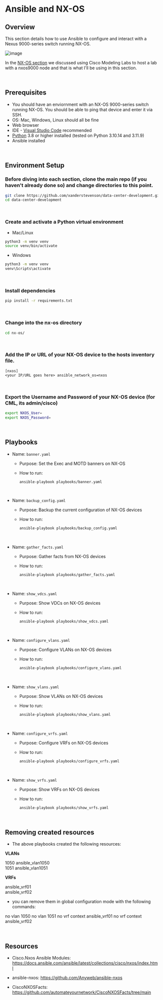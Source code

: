 # Ansible and NX-OS

## Overview 

This section details how to use Ansible to configure and interact with a Nexus 9000-series switch running NX-OS.

![image](https://github.com/xanderstevenson/data-center-development/assets/27918923/1904a965-1a41-471e-bc39-4c94dd420c9d)

In the [NX-OS section](https://github.com/xanderstevenson/data-center-development/tree/main/nx-os) we discussed using Cisco Modeling Labs to host a lab with a nxos9000 node and that is what I'll be using in this section.

<br>

## Prerequisites

- You should have an enviornment with an NX-OS 9000-series switch running NX-OS. You should be able to ping that device and enter it via SSH.
- OS: Mac, Windows, Linux should all be fine
- Web browser
- IDE - [Visual Studio Code](https://code.visualstudio.com/Download) recommended
- [Python](https://www.python.org/downloads/) 3.8 or higher installed (tested on Python 3.10.14 and 3.11.9)
- Ansible installed
<br>

## Environment Setup

### Before diving into each section, clone the main repo (if you haven't already done so) and change directories to this point.

```bash
git clone https://github.com/xanderstevenson/data-center-development.git
cd data-center-development
```
<br>

### Create and activate a Python virtual environment

- Mac/Linux
```bash
python3 -m venv venv
source venv/bin/activate
```
- Windows
```bash
python3 -m venv venv
venv\Scripts\activate
```
<br>

### Install dependencies

```bash
pip install -r requirements.txt
```
<br>

### Change into the nx-os directory

```bash
cd nx-os/
```
<br>

### Add the IP or URL of your NX-OS device to the hosts inventory file.

```
[nxos]
<your IP/URL goes here> ansible_network_os=nxos
```
<br>

### Export the Username and Password of your NX-OS device (for CML, its admin/cisco)

```bash
export NXOS_User=
export NXOS_Password=
```

<br>

## Playbooks

- Name: `banner.yaml`
  - Purpose: Set the Exec and MOTD banners on NX-OS
  - How to run:

    ```bash
    ansible-playbook playbooks/banner.yaml
    ```

  <br>

- Name: `backup_config.yaml`
  - Purpose: Backup the current configuration of NX-OS devices
  - How to run:

    ```bash
    ansible-playbook playbooks/backup_config.yaml
    ```
  <br>

- Name: `gather_facts.yaml`
  - Purpose: Gather facts from NX-OS devices
  - How to run:

    ```bash
    ansible-playbook playbooks/gather_facts.yaml
    ```

  <br>


- Name: `show_vdcs.yaml`
  - Purpose: Show VDCs on NX-OS devices
  - How to run:

    ```bash
    ansible-playbook playbooks/show_vdcs.yaml
    ```

  <br>

- Name: `configure_vlans.yaml`
  - Purpose: Configure VLANs on NX-OS devices
  - How to run:

    ```bash
    ansible-playbook playbooks/configure_vlans.yaml
    ```

  <br>

- Name: `show_vlans.yaml`
  - Purpose: Show VLANs on NX-OS devices
  - How to run:

    ```bash
    ansible-playbook playbooks/show_vlans.yaml
    ```

  <br>

- Name: `configure_vrfs.yaml`
  - Purpose: Configure VRFs on NX-OS devices
  - How to run:

    ```bash
    ansible-playbook playbooks/configure_vrfs.yaml
    ```

  <br>

- Name: `show_vrfs.yaml`
  - Purpose: Show VRFs on NX-OS devices
  - How to run:

    ```bash
    ansible-playbook playbooks/show_vrfs.yaml
    ```

  <br>


## Removing created resources

- The above playbooks created the following resources:

**VLANs**

1050 ansible_vlan1050                
1051 ansible_vlan1051 

**VRFs**

ansible_vrf01                                                 
ansible_vrf02 


- you can remove them in global configuration mode with the following commands:

no vlan 1050
no vlan 1051
no vrf context ansible_vrf01
no vrf context ansible_vrf02

<br>

## Resources

- Cisco.Nxos Ansible Modules: https://docs.ansible.com/ansible/latest/collections/cisco/nxos/index.html

- ansible-nxos: https://github.com/Anyweb/ansible-nxos

- CiscoNXOSFacts: https://github.com/automateyournetwork/CiscoNXOSFacts/tree/main



